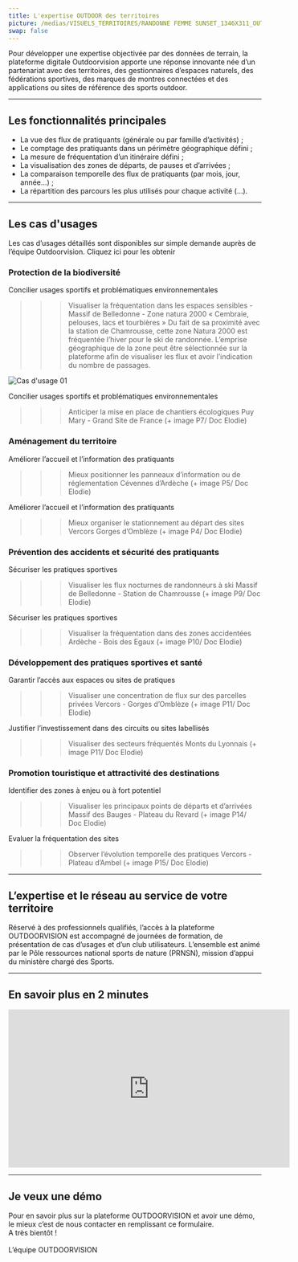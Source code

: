 ```yaml
---
title: L'expertise OUTDOOR des territoires
picture: /medias/VISUELS_TERRITOIRES/RANDONNE FEMME SUNSET_1346X311_OUTDOORVISION_P-Jayet.jpg
swap: false
---
```


Pour développer une expertise objectivée par des données de terrain, la plateforme digitale Outdoorvision apporte une réponse innovante née d’un partenariat avec des territoires, des gestionnaires d’espaces naturels, des fédérations sportives, des marques de montres connectées et des applications ou sites de référence des sports outdoor.

---

## Les fonctionnalités principales

- La vue des flux de pratiquants (générale ou par famille d’activités) ;
- Le comptage des pratiquants dans un périmètre géographique défini ;
- La mesure de fréquentation d’un itinéraire défini ;
- La visualisation des zones de départs, de pauses et d’arrivées ;
- La comparaison temporelle des flux de pratiquants (par mois, jour, année…) ;
- La répartition des parcours les plus utilisés pour chaque activité (…).

---

## Les cas d'usages

Les cas d’usages détaillés sont disponibles sur simple demande auprès de l’équipe Outdoorvision. Cliquez ici pour les obtenir

### Protection de la biodiversité

Concilier usages sportifs et problématiques environnementales
>>> Visualiser la fréquentation dans les espaces sensibles - Massif de Belledonne - Zone natura 2000 « Cembraie, pelouses, lacs et tourbières »
Du fait de sa proximité avec la station de Chamrousse, cette zone Natura 2000 est fréquentée l’hiver pour le ski de randonnée. L’emprise géographique de la zone peut être sélectionnée sur la plateforme afin de visualiser les flux et avoir l’indication du nombre de passages.

![Cas d'usage 01](/medias/VISUELS_TERRITOIRES/CAS_USAGE_1000x500_01.jpg)

Concilier usages sportifs et problématiques environnementales
>>> Anticiper la mise en place de chantiers écologiques
Puy Mary - Grand Site de France
(+ image P7/ Doc Elodie)


### Aménagement du territoire

Améliorer l’accueil et l’information des pratiquants
>>> Mieux positionner les panneaux d’information ou de réglementation
Cévennes d’Ardèche
(+ image P5/ Doc Elodie)

Améliorer l’accueil et l’information des pratiquants
>>> Mieux organiser le stationnement au départ des sites
Vercors
Gorges d’Omblèze
(+ image P4/ Doc Elodie)

### Prévention des accidents et sécurité des pratiquants

Sécuriser les pratiques sportives
>>> Visualiser les flux nocturnes de randonneurs à ski
Massif de Belledonne - Station de Chamrousse
(+ image P9/ Doc Elodie)

Sécuriser les pratiques sportives
>>> Visualiser la fréquentation dans des zones accidentées
Ardèche - Bois des Egaux
(+ image P10/ Doc Elodie)


### Développement des pratiques sportives et santé

Garantir l’accès aux espaces ou sites de pratiques
>>> Visualiser une concentration de flux sur des parcelles privées 
Vercors - Gorges d’Omblèze
(+ image P11/ Doc Elodie)

Justifier l’investissement dans des circuits ou sites labellisés
>>> Visualiser des secteurs fréquentés 
Monts du Lyonnais
(+ image P11/ Doc Elodie)


### Promotion touristique et attractivité des destinations

Identifier des zones à enjeu ou à fort potentiel
>>> Visualiser les principaux points de départs et d’arrivées
Massif des Bauges - Plateau du Revard
(+ image P14/ Doc Elodie)

Evaluer la fréquentation des sites
>>> Observer l’évolution temporelle des pratiques 
Vercors - Plateau d’Ambel
(+ image P15/ Doc Elodie)

---

## L’expertise et le réseau au service de votre territoire

Réservé à des professionnels qualifiés, l’accès à la plateforme OUTDOORVISION est accompagné de journées de formation, de présentation de cas d’usages et d’un club utilisateurs. L’ensemble est animé par le Pôle ressources national sports de nature (PRNSN), mission d’appui du ministère chargé des Sports.

---

## En savoir plus en 2 minutes

<p align="center">
<iframe width="560" height="315" src="https://www.youtube.com/embed/Sua7VDlhBs4" title="YouTube video player" frameborder="0" allow="accelerometer; autoplay; clipboard-write; encrypted-media; gyroscope; picture-in-picture" allowfullscreen></iframe>
</p>

---

## Je veux une démo

<contactformwithtext>
Pour en savoir plus sur la plateforme OUTDOORVISION et avoir une démo, le mieux c’est de nous contacter en remplissant ce formulaire.<br>
A très bientôt ! <br>
<br>
L’équipe OUTDOORVISION
</contactformwithtext>

<br />
